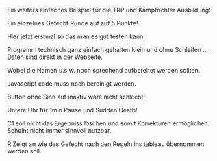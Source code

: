 Ein weiters einfaches Beispiel für die TRP und Kampfrichter Ausbildung!

Ein einzelnes Gefecht Runde auf auf 5 Punkte!

Hier jetzt erstmal so das man es gut testen kann.

Programm technisch ganz einfach gehalten klein und ohne Schleifen .... Daten sind direkt in der Webseite.

Wobei die Namen u.s.w. noch sprechend aufbereitet werden sollten.

Javascript code muss noch bereinigt werden. 

Button ohne Sinn auf inaktiv wäre nicht schlecht! 

Untere Uhr für 1min Pause und Sudden Death!

C1 soll nicht das Ergebniss löschen und somit Korrekturen ermöglichen. Scheint nicht immer sinnvoll nutzbar.

R Zeigt an wie das Gefecht nach den Regeln ins tableau übernommen werden soll.
